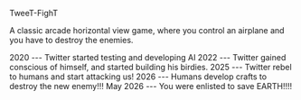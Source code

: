 TweeT-FighT

A classic arcade horizontal view game, where you control an airplane and you have to destroy the enemies.

2020 --- Twitter started testing and developing AI
2022 --- Twitter gained conscious of himself, and started building his birdies.
2025 --- Twitter rebel to humans and start attacking us!
2026 --- Humans develop crafts to destroy the new enemy!!!
May 2026 --- You were enlisted to save EARTH!!!! 
